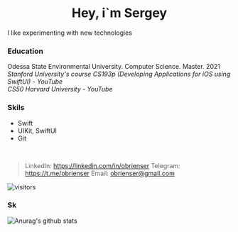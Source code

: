 <center>
  <h1>Hey, i`m Sergey</h1>
</center>

I like experimenting with new technologies

### Education
Odessa State Environmental University. Computer Science. Master. 2021<br>
*Stanford University's course CS193p (Developing Applications for iOS using SwiftUI) - YouTube*<br>
*CS50 Harvard University - YouTube*<br>

### Skils
* Swift<br>
* UIKit, SwiftUI<br>
* Git<br>
<br>

> LinkedIn: https://linkedin.com/in/obrienser
> Telegram: https://t.me/obrienser
> Email: obrienser@gmail.com

![visitors](https://visitor-badge.glitch.me/badge?page_id=obrienser)

### Sk

![Anurag's github stats](https://github-readme-stats.vercel.app/api?username=obrienser)
